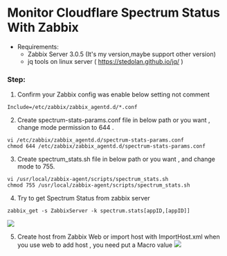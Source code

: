 # Monitor Cloudflare Spectrum Status With Zabbix

- Requirements:
    - Zabbix Server 3.0.5 (It's my version,maybe support other version)
    - jq tools on linux server ( https://stedolan.github.io/jq/ )

### Step:
1. Confirm your Zabbix config was enable below setting not comment
```shell
Include=/etc/zabbix/zabbix_agentd.d/*.conf
```
2. Create spectrum-stats-params.conf file in below path or you want , change mode permission to 644 .
```shell
vi /etc/zabbix/zabbix_agentd.d/spectrum-stats-params.conf
chmod 644 /etc/zabbix/zabbix_agentd.d/spectrum-stats-params.conf
```
3. Create spectrum_stats.sh file in below path or you want , and change mode to 755.
```shell
vi /usr/local/zabbix-agent/scripts/spectrum_stats.sh
chmod 755 /usr/local/zabbix-agent/scripts/spectrum_stats.sh
```
4. Try to get Spectrum Status from zabbix server
```shell
zabbix_get -s ZabbixServer -k spectrum.stats[appID,[appID]]
```
![](https://i.imgur.com/8uub6BL.jpg)

5. Create host from Zabbix Web or import host with ImportHost.xml
	 when you use web to add host , you need put a Macro value
	 ![](https://i.imgur.com/azlyWxP.png)
